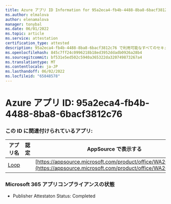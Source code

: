 ```yaml
---
title: Azure アプリ ID Information for 95a2eca4-fb4b-4488-8ba8-6bacf3812c76
ms.author: elmalova
author: elenamalova
manager: tonybal
ms.date: 06/01/2022
ms.topic: article
ms.service: attestation
certification_type: attested
description: 95a2eca4-fb4b-4488-8ba8-6bacf3812c76 で利用可能なすべてのセキュリティとコンプライアンス情報。
ms.openlocfilehash: 845c7ff24c0996218b18ed3952ddadb0926a28b4
ms.sourcegitcommit: bf531e5ed502c5940a365322da320749873267a4
ms.translationtype: MT
ms.contentlocale: ja-JP
ms.lasthandoff: 06/02/2022
ms.locfileid: "65848578"
---
```

# <a name="azure-app-id-95a2eca4-fb4b-4488-8ba8-6bacf3812c76"></a>Azure アプリ ID: 95a2eca4-fb4b-4488-8ba8-6bacf3812c76


### <a name="apps-associated-with-this-id"></a>この ID に関連付けられているアプリ:
| **アプリ名** | **認定** | **AppSource で表示する** |
|--------------|---------------|-----------------------|
| [Loop](../forward/WA200003480.md) |  | [https://appsource.microsoft.com/product/office/WA200003480](https://appsource.microsoft.com/product/office/WA200003480) |

### <a name="microsoft-365-app-compliance-status"></a>Microsoft 365 アプリコンプライアンスの状態
- Publisher Attestaton Status: Completed
